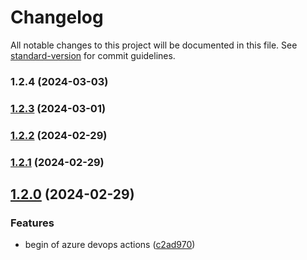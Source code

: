 # Changelog

All notable changes to this project will be documented in this file. See [standard-version](https://github.com/conventional-changelog/standard-version) for commit guidelines.

### 1.2.4 (2024-03-03)

### [1.2.3](https://github.com/kode3tech/backstage-proto/compare/v1.3.4...v1.2.3) (2024-03-01)

### [1.2.2](https://github.com/kode3tech/backstage-proto/compare/v0.2.17...v1.2.2) (2024-02-29)

### [1.2.1](https://github.com/kode3tech/backstage-proto/compare/v1.3.0...v1.2.1) (2024-02-29)

## [1.2.0](https://github.com/kode3tech/backstage-proto/compare/v1.1.0...v1.2.0) (2024-02-29)


### Features

* begin of azure devops actions ([c2ad970](https://github.com/kode3tech/backstage-proto/commit/c2ad970aebcde901cd737fe81c536062347a3792))

